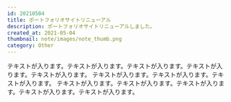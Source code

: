 ```yaml
---
id: 20210504
title: ポートフォリオサイトリニューアル
description: ポートフォリオサイトリニューアルしました。
created_at: 2021-05-04
thumbnail: note/images/note_thumb.png
category: Other
---
```


テキストが入ります。テキストが入ります。テキストが入ります。テキストが入ります。テキストが入ります。
テキストが入ります。テキストが入ります。テキストが入ります。
テキストが入ります。テキストが入ります。テキストが入ります。テキストが入ります。テキストが入ります。
